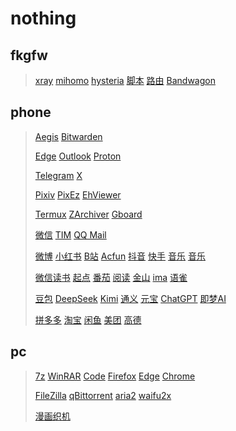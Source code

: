 # nothing
## fkgfw
> [xray](https://github.com/xtls/xray-core)
> [mihomo](https://github.com/MetaCubeX/mihomo)
> [hysteria](https://github.com/apernet/hysteria)
> [脚本](https://github.com/233boy/Xray)
> [路由](https://github.com/Loyalsoldier/v2ray-rules-dat)
> [Bandwagon](https://bandwagonhost.com/)
## phone
> [Aegis](https://github.com/beemdevelopment/Aegis)
> [Bitwarden](https://github.com/bitwarden/android)
>
> [Edge](https://www.microsoft.com/)
> [Outlook](https://www.microsoft.com/)
> [Proton](https://proton.me/mail)
>
> [Telegram](https://telegram.org/)
> [X](https://x.com/)
>
> [Pixiv](https://www.pixiv.net/)
> [PixEz](https://github.com/Notsfsssf/pixez-flutter)
> [EhViewer](https://github.com/EhViewer-NekoInverter/EhViewer)
>
> [Termux](https://termux.dev/)
> [ZArchiver](https://zdevs.ru/)
> [Gboard](https://www.google.com/)
>
> [微信](https://weixin.qq.com/)
> [TIM](https://tim.qq.com/)
> [QQ Mail](https://mail.qq.com/)
> 
> [微博](https://weibo.com/)
> [小红书](https://www.xiaohongshu.com/)
> [B站](https://www.bilibili.com/)
> [Acfun](https://www.acfun.cn/)
> [抖音](https://www.douyin.com/)
> [快手](https://kuaishou.cn/)
> [音乐](https://y.qq.com/)
> [音乐](https://music.163.com/)
>
> [微信读书](https://weread.qq.com/)
> [起点](https://www.qidian.com/)
> [番茄](https://fanqienovel.com/)
> [阅读](https://github.com/gedoor/legado)
> [金山](https://www.kdocs.cn/)
> [ima](https://ima.qq.com/)
> [语雀](https://www.yuque.com/)
>
> [豆包](https://www.doubao.com/chat/)
> [DeepSeek](https://www.deepseek.com/)
> [Kimi](https://kimi.moonshot.cn/)
> [通义](https://tongyi.aliyun.com/)
> [元宝](https://yuanbao.tencent.com/)
> [ChatGPT](https://chatgpt.com/)
> [即梦AI](https://jimeng.jianying.com/)
>
> [拼多多](https://www.pinduoduo.com/)
> [淘宝](https://www.taobao.com/)
> [闲鱼](https://www.goofish.com/)
> [美团](https://www.meituan.com/)
> [高德](https://ditu.amap.com/)
## pc
> [7z](https://www.7-zip.org/)
> [WinRAR](https://www.rarlab.com/)
> [Code](https://code.visualstudio.com/)
> [Firefox](https://www.mozilla.org/)
> [Edge](https://www.microsoft.com/)
> [Chrome](https://www.google.com/intl/zh-CN/chrome/?standalone=1)
>
> [FileZilla](https://filezilla-project.org/)
> [qBittorrent](https://www.qbittorrent.org/)
> [aria2](https://github.com/aria2/aria2)
> [waifu2x](https://github.com/nagadomi/nunif)
>
> [漫画织机](https://github.com/MapoMagpie/eh-view-enhance)
> 
